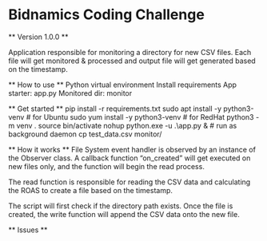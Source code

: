 # Bidnamics Coding Challenge

** Version 1.0.0 **

Application responsible for monitoring a directory for new CSV files. Each file will get monitored & processed and output file will get generated based on the timestamp.

** How to use **
Python virtual environment
Install requirements
App starter: app.py
Monitored dir: monitor

** Get started **
pip install -r requirements.txt
sudo apt install -y python3-venv # for Ubuntu
sudo yum install -y python3-venv # for RedHat
python3 -m venv .
source bin/activate
nohup python.exe -u .\app.py & # run as background daemon
cp test_data.csv monitor/

** How it works **
File System event handler is observed by an instance of the Observer class. A callback function “on_created” will get executed on new files only, and the function will begin the read process.

The read function is responsible for reading the CSV data and calculating the ROAS to create a file based on the timestamp.

The script will first check if the directory path exists. Once the file is created, the write function will append the CSV data onto the new file.

** Issues **
